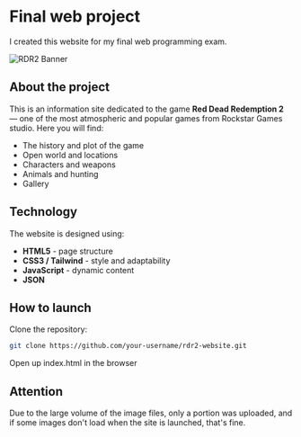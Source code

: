 # Final web project
I created this website for my final web programming exam.

![RDR2 Banner](https://upload.wikimedia.org/wikipedia/en/4/44/Red_Dead_Redemption_II.jpg)
## About the project

This is an information site dedicated to the game **Red Dead Redemption 2** — one of the most atmospheric and popular games from Rockstar Games studio. Here you will find:

-  The history and plot of the game
-  Open world and locations
-  Characters and weapons
-  Animals and hunting
-  Gallery 

## Technology

The website is designed using:

- **HTML5** - page structure  
- **CSS3 / Tailwind** - style and adaptability  
- **JavaScript** - dynamic content
- **JSON**


## How to launch
Clone the repository:
```bash
git clone https://github.com/your-username/rdr2-website.git
```

Open up index.html in the browser

## Attention
Due to the large volume of the image files, only a portion was uploaded, and if some images don't load when the site is launched, that's fine.



